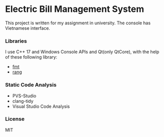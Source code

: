 # Electric Bill Management System

This project is written for my assignment in university.
The console has Vietnamese interface.

### Libraries
I use C++ 17 and Windows Console APIs and Qt(only QtCore), with the help of these following library:
* [fmt](https://github.com/fmtlib/fmt)
* [rang](https://github.com/agauniyal/rang)

### Static Code Analysis
* PVS-Studio
* clang-tidy
* Visual Studio Code Analysis

### License
MIT
